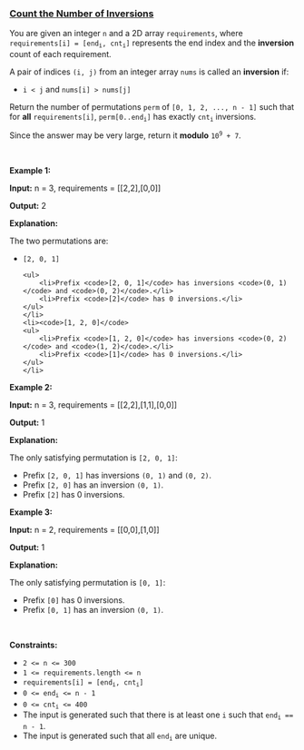 ### [Count the Number of Inversions](https://leetcode.com/problems/count-the-number-of-inversions)

<p>You are given an integer <code>n</code> and a 2D array <code>requirements</code>, where <code>requirements[i] = [end<sub>i</sub>, cnt<sub>i</sub>]</code> represents the end index and the <strong>inversion</strong> count of each requirement.</p>

<p>A pair of indices <code>(i, j)</code> from an integer array <code>nums</code> is called an <strong>inversion</strong> if:</p>

<ul>
	<li><code>i &lt; j</code> and <code>nums[i] &gt; nums[j]</code></li>
</ul>

<p>Return the number of <span data-keyword="permutation">permutations</span> <code>perm</code> of <code>[0, 1, 2, ..., n - 1]</code> such that for <strong>all</strong> <code>requirements[i]</code>, <code>perm[0..end<sub>i</sub>]</code> has exactly <code>cnt<sub>i</sub></code> inversions.</p>

<p>Since the answer may be very large, return it <strong>modulo</strong> <code>10<sup>9</sup> + 7</code>.</p>

<p>&nbsp;</p>
<p><strong class="example">Example 1:</strong></p>

<div class="example-block">
<p><strong>Input:</strong> <span class="example-io">n = 3, requirements = [[2,2],[0,0]]</span></p>

<p><strong>Output:</strong> <span class="example-io">2</span></p>

<p><strong>Explanation:</strong></p>

<p>The two permutations are:</p>

<ul>
	<li><code>[2, 0, 1]</code>

	<ul>
		<li>Prefix <code>[2, 0, 1]</code> has inversions <code>(0, 1)</code> and <code>(0, 2)</code>.</li>
		<li>Prefix <code>[2]</code> has 0 inversions.</li>
	</ul>
	</li>
	<li><code>[1, 2, 0]</code>
	<ul>
		<li>Prefix <code>[1, 2, 0]</code> has inversions <code>(0, 2)</code> and <code>(1, 2)</code>.</li>
		<li>Prefix <code>[1]</code> has 0 inversions.</li>
	</ul>
	</li>
</ul>
</div>

<p><strong class="example">Example 2:</strong></p>

<div class="example-block">
<p><strong>Input:</strong> <span class="example-io">n = 3, requirements = [[2,2],[1,1],[0,0]]</span></p>

<p><strong>Output:</strong> 1</p>

<p><strong>Explanation:</strong></p>

<p>The only satisfying permutation is <code>[2, 0, 1]</code>:</p>

<ul>
	<li>Prefix <code>[2, 0, 1]</code> has inversions <code>(0, 1)</code> and <code>(0, 2)</code>.</li>
	<li>Prefix <code>[2, 0]</code> has an inversion <code>(0, 1)</code>.</li>
	<li>Prefix <code>[2]</code> has 0 inversions.</li>
</ul>
</div>

<p><strong class="example">Example 3:</strong></p>

<div class="example-block">
<p><strong>Input:</strong> <span class="example-io">n = 2, requirements = [[0,0],[1,0]]</span></p>

<p><strong>Output:</strong> <span class="example-io">1</span></p>

<p><strong>Explanation:</strong></p>

<p>The only satisfying permutation is <code>[0, 1]</code>:</p>

<ul>
	<li>Prefix <code>[0]</code> has 0 inversions.</li>
	<li>Prefix <code>[0, 1]</code> has an inversion <code>(0, 1)</code>.</li>
</ul>
</div>

<p>&nbsp;</p>
<p><strong>Constraints:</strong></p>

<ul>
	<li><code>2 &lt;= n &lt;= 300</code></li>
	<li><code>1 &lt;= requirements.length &lt;= n</code></li>
	<li><code>requirements[i] = [end<sub>i</sub>, cnt<sub>i</sub>]</code></li>
	<li><code>0 &lt;= end<sub>i</sub> &lt;= n - 1</code></li>
	<li><code>0 &lt;= cnt<sub>i</sub> &lt;= 400</code></li>
	<li>The input is generated such that there is at least one <code>i</code> such that <code>end<sub>i</sub> == n - 1</code>.</li>
	<li>The input is generated such that all <code>end<sub>i</sub></code> are unique.</li>
</ul>
